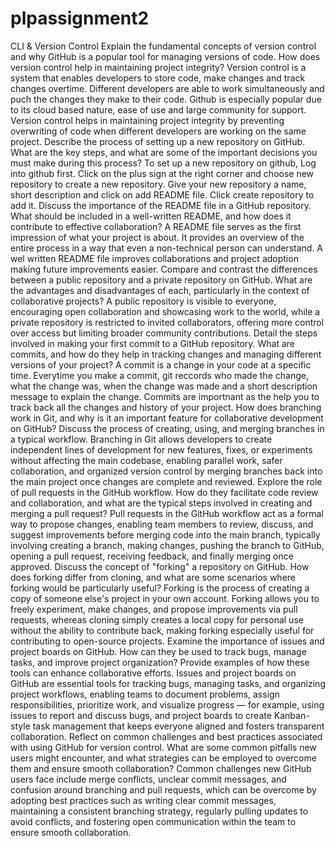 # plpassignment2
CLI &amp; Version Control
Explain the fundamental concepts of version control and why GitHub is a popular tool for managing versions of code. How does version control help in maintaining project integrity? Version control is a system that enables developers to store code, make changes and track changes overtime. Different developers are able to work simultaneously and puch the changes they make to their code. Github is especially popular due to its cloud based nature, ease of use and large community for support. Version control helps in maintaining project integrity by preventing overwriting of code when different developers are working on the same project.
Describe the process of setting up a new repository on GitHub. What are the key steps, and what are some of the important decisions you must make during this process? To set up a new repository on github, Log into github first. Click on the plus sign at the right corner and choose new repository to create a new repository. Give your new repository a name, short description and click on add README file. Click create repository to add it.
Discuss the importance of the README file in a GitHub repository. What should be included in a well-written README, and how does it contribute to effective collaboration? A README file serves as the first impression of what your project is about. It provides an overview of the entire process in a way that even a non-technical person can understand. A wel written README file improves collaborations and project adoption making future improvements easier.
Compare and contrast the differences between a public repository and a private repository on GitHub. What are the advantages and disadvantages of each, particularly in the context of collaborative projects? A public repository is visible to everyone, encouraging open collaboration and showcasing work to the world, while a private repository is restricted to invited collaborators, offering more control over access but limiting broader community contributions.
Detail the steps involved in making your first commit to a GitHub repository. What are commits, and how do they help in tracking changes and managing different versions of your project? A commit is a change in your code at a specific time. Everytime you make a commit, git reccords who made the change, what the change was, when the change was made and a short description message to explain the change. Commits are importnant as the help you to track back all the changes and history of your project.
How does branching work in Git, and why is it an important feature for collaborative development on GitHub? Discuss the process of creating, using, and merging branches in a typical workflow. Branching in Git allows developers to create independent lines of development for new features, fixes, or experiments without affecting the main codebase, enabling parallel work, safer collaboration, and organized version control by merging branches back into the main project once changes are complete and reviewed.
Explore the role of pull requests in the GitHub workflow. How do they facilitate code review and collaboration, and what are the typical steps involved in creating and merging a pull request? Pull requests in the GitHub workflow act as a formal way to propose changes, enabling team members to review, discuss, and suggest improvements before merging code into the main branch, typically involving creating a branch, making changes, pushing the branch to GitHub, opening a pull request, receiving feedback, and finally merging once approved.
Discuss the concept of "forking" a repository on GitHub. How does forking differ from cloning, and what are some scenarios where forking would be particularly useful? Forking is the process of creating a copy of someone else's project in your own account. Forking allows you to freely experiment, make changes, and propose improvements via pull requests, whereas cloning simply creates a local copy for personal use without the ability to contribute back, making forking especially useful for contributing to open-source projects.
Examine the importance of issues and project boards on GitHub. How can they be used to track bugs, manage tasks, and improve project organization? Provide examples of how these tools can enhance collaborative efforts. Issues and project boards on GitHub are essential tools for tracking bugs, managing tasks, and organizing project workflows, enabling teams to document problems, assign responsibilities, prioritize work, and visualize progress — for example, using issues to report and discuss bugs, and project boards to create Kanban-style task management that keeps everyone aligned and fosters transparent collaboration.
Reflect on common challenges and best practices associated with using GitHub for version control. What are some common pitfalls new users might encounter, and what strategies can be employed to overcome them and ensure smooth collaboration? Common challenges new GitHub users face include merge conflicts, unclear commit messages, and confusion around branching and pull requests, which can be overcome by adopting best practices such as writing clear commit messages, maintaining a consistent branching strategy, regularly pulling updates to avoid conflicts, and fostering open communication within the team to ensure smooth collaboration.
